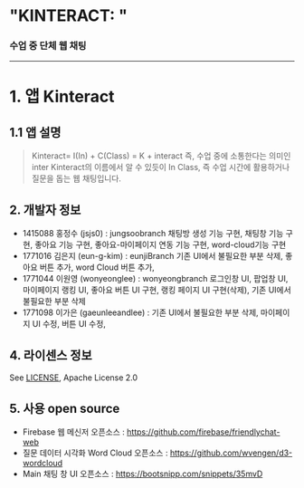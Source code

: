 "KINTERACT: "
============
### 수업 중 단체 웹 채팅
------------


# 1. 앱 Kinteract
## 1.1 앱 설명
>Kinteract= I(In) + C(Class) = K + interact
즉, 수업 중에 소통한다는 의미인 inter 
>Kinteract의 이름에서 알 수 있듯이 In Class, 즉 수업 시간에 활용하거나 질문을 돕는 웹 채팅입니다.

## 2. 개발자 정보

- 1415088 홍정수 (jsjs0) 
  : jungsoobranch
  채팅방 생성 기능 구현, 채팅창 기능 구현, 좋아요 기능 구현, 좋아요-마이페이지 연동 기능 구현, word-cloud기능 구현
- 1771016 김은지 (eun-g-kim)
  : eunjiBranch
  기존 UI에서 불필요한 부분 삭제, 좋아요 버튼 추가, word Cloud 버튼 추가, 
- 1771044 이원영 (wonyeonglee) 
  : wonyeongbranch
 로그인창 UI, 팝업창 UI, 마이페이지 랭킹 UI, 좋아요 버튼 UI 구현, 랭킹 페이지 UI 구현(삭제), 기존 UI에서 불필요한 부분 삭제
- 1771098 이가은 (gaeunleeandlee) 
  : 기존 UI에서 불필요한 부분 삭제, 마이페이지 UI 수정, 버튼 UI 수정, 
  
  

## 4. 라이센스 정보
See [LICENSE](LICENSE), Apache License 2.0

## 5. 사용 open source
+ Firebase 웹 메신저 오픈소스 : https://github.com/firebase/friendlychat-web
+ 질문 데이터 시각화 Word Cloud 오픈소스 : https://github.com/wvengen/d3-wordcloud
+ Main 채팅 창 UI 오픈소스 : https://bootsnipp.com/snippets/35mvD
